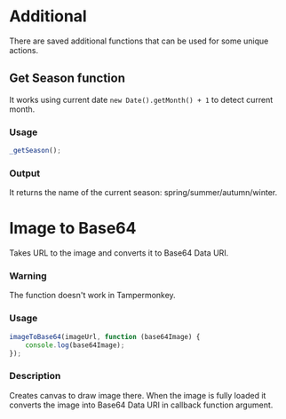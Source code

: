 # Additional

There are saved additional functions that can be used for some unique actions.

## Get Season function

It works using current date ```new Date().getMonth() + 1``` to detect current month.

### Usage

```js
_getSeason();
```

### Output

It returns the name of the current season: spring/summer/autumn/winter.

# Image to Base64

Takes URL to the image and converts it to Base64 Data URI.

### Warning

The function doesn't work in Tampermonkey.

### Usage

```js
imageToBase64(imageUrl, function (base64Image) {
	console.log(base64Image);
});
```

### Description

Creates canvas to draw image there. When the image is fully loaded it converts the image into Base64 Data URI in callback function argument.